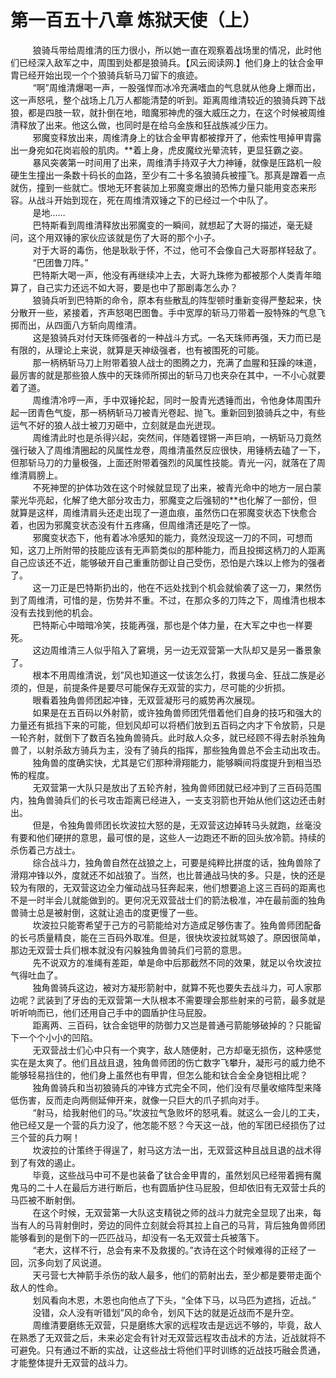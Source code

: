 <h1>第一百五十八章 炼狱天使（上）</h1>
<div id="content">&nbsp&nbsp&nbsp&nbsp&nbsp&nbsp&nbsp&nbsp
 狼骑乓带给周维清的压力很小，所以她一直在观察着战场里的情况，此时他们已经深入敌军之中，周围到处都是狼骑兵。【风云阅读网.】他们身上的钛合金甲胄已经开始出现一个个狼骑兵斩马刀留下的痕迹。
 <br/>&nbsp&nbsp&nbsp&nbsp&nbsp&nbsp&nbsp&nbsp
 “啊”周维清爆喝一声，一股强悍而冰冷充满嗜血的气息就从他身上爆而出，这一声怒吼，整个战场上几万人都能清楚的听到。距离周维清较近的狼骑兵跨下战狼，都是四肢一软，就扑倒在地，暗魔邪神虎的强大威压之力，在这个时候被周维清释放了出来。他这么做，也同时是在给乌金族和狂战族减少压力。
 <br/>&nbsp&nbsp&nbsp&nbsp&nbsp&nbsp&nbsp&nbsp
 邪魔变释放出来，周维清身上的钛合金甲胄都被撑开了，他索性甩掉甲胄露出一身宛如花岗岩般的肌肉。**着上身，虎皮魔纹光晕流转，更显狂霸之姿。
 <br/>&nbsp&nbsp&nbsp&nbsp&nbsp&nbsp&nbsp&nbsp
 暴风突袭第一时间用了出来，周维清手持双子大力神锤，就像是压路机一般硬生生撞出一条数十码长的血路，至少有二十多名狼骑兵被撞飞。那真是蹭着一点就伤，撞到一些就亡。恨地无环套装加上邪魔变爆出的恐怖力量只能用变态来形容。从战斗开始到现在，死在周维清双锤之下的已经过一个中队了。
 <br/>&nbsp&nbsp&nbsp&nbsp&nbsp&nbsp&nbsp&nbsp
 是地……
 <br/>&nbsp&nbsp&nbsp&nbsp&nbsp&nbsp&nbsp&nbsp
 巴特斯看到周维清释放出邪魔变的一瞬间，就想起了大哥的描述，毫无疑问，这个用双锤的家伙应该就是伤了大哥的那个小子。
 <br/>&nbsp&nbsp&nbsp&nbsp&nbsp&nbsp&nbsp&nbsp
 对于大哥的毒伤，他是耿耿于怀，不过，他可不会像自己大哥那样轻敌了。
 <br/>&nbsp&nbsp&nbsp&nbsp&nbsp&nbsp&nbsp&nbsp
 “巴团鲁刀阵。”
 <br/>&nbsp&nbsp&nbsp&nbsp&nbsp&nbsp&nbsp&nbsp
 巴特斯大喝一声，他没有再继续冲上去，大哥九珠修为都被那个人类青年暗算了，自己实力还远不如大哥，要是也中了那剧毒怎么办？
 <br/>&nbsp&nbsp&nbsp&nbsp&nbsp&nbsp&nbsp&nbsp
 狼骑兵听到巴特斯的命令，原本有些散乱的阵型顿时重新变得严整起来，快分散开一些，紧接着，齐声怒喝巴图鲁。手中宽厚的斩马刀带着一股特殊的气息飞掷而出，从四面八方斩向周维清。
 <br/>&nbsp&nbsp&nbsp&nbsp&nbsp&nbsp&nbsp&nbsp
 这是狼骑兵对付天珠师强者的一种战斗方式。一名天珠师再强，天力而已是有限的，从理论上来说，就算是天神级强者，也有被围死的可能。
 <br/>&nbsp&nbsp&nbsp&nbsp&nbsp&nbsp&nbsp&nbsp
 那一柄柄斩马刀上附带着狼人战士的图腾之力，充满了血腥和狂躁的味道，最厉害的就是那些狼人族中的天珠师所掷出的斩马刀也夹杂在其中，一不小心就要着了道。
 <br/>&nbsp&nbsp&nbsp&nbsp&nbsp&nbsp&nbsp&nbsp
 周维清冷哼一声，手中双锤抡起，同时一股青光透锤而出，令他身体周围升起一团青色气旋，那一柄柄斩马刀被青光卷起、抛飞。重新回到狼骑兵之中，有些运气不好的狼人战士被刀刃砸中，立刻就是血光迸现。
 <br/>&nbsp&nbsp&nbsp&nbsp&nbsp&nbsp&nbsp&nbsp
 周维清此时也是杀得兴起，突然间，伴随着铿锵一声巨响，一柄斩马刀竟然强行破入了周维清圈起的风属性龙卷，周维清虽然反应很快，用锤柄去磕了一下，但那斩马刀的力量极强，上面还附带着强烈的风属性技能。青光一闪，就落在了周维清肩膀上。
 <br/>&nbsp&nbsp&nbsp&nbsp&nbsp&nbsp&nbsp&nbsp
 不死神罡的护体功效在这个时候就显现了出来，被青光命中的地方一层白蒙蒙光华亮起，化解了绝大部分攻击力，邪魔变之后强韧的**也化解了一部份，但就算是这样，周维清肩头还走出现了一道血痕，虽然伤口在邪魔变状态下快愈合着，也因为邪魔变状态没有什五疼痛，但周维清还是吃了一惊。
 <br/>&nbsp&nbsp&nbsp&nbsp&nbsp&nbsp&nbsp&nbsp
 邪魔变状态下，他有着冰冷感知的能力，竟然没现这一刀的不同，可想而知，这刀上所附带的技能应该有无声箭类似的那种能力，而且投掷这柄刀的人距离自己应该还不近，能够破开自己重重防御让自己受伤，恐怕是六珠以上修为的强者了。
 <br/>&nbsp&nbsp&nbsp&nbsp&nbsp&nbsp&nbsp&nbsp
 这一刀正是巴特斯扔出的，他在不远处找到个机会就偷袭了这一刀，果然伤到了周维清，可惜的是，伤势并不重。不过，在那众多的刀阵之下，周维清也根本没有去找到他的机会。
 <br/>&nbsp&nbsp&nbsp&nbsp&nbsp&nbsp&nbsp&nbsp
 巴特斯心中暗暗冷笑，技能再强，那也是个体力量，在大军之中也一样要死。
 <br/>&nbsp&nbsp&nbsp&nbsp&nbsp&nbsp&nbsp&nbsp
 这边周维清三人似乎陷入了窘境，另一边无双营第一大队却又是另一番景象了。
 <br/>&nbsp&nbsp&nbsp&nbsp&nbsp&nbsp&nbsp&nbsp
 根本不用周维清说，划”风也知道这一仗该怎么打，救援乌金、狂战二族是必须的，但是，前提条件是要尽可能保存无双营的实力，尽可能的少折损。
 <br/>&nbsp&nbsp&nbsp&nbsp&nbsp&nbsp&nbsp&nbsp
 眼看着独角兽师团起冲锋，无双营凝形弓的威势再次展现。
 <br/>&nbsp&nbsp&nbsp&nbsp&nbsp&nbsp&nbsp&nbsp
 如果是在五百码以外射箭，或许独角兽师团凭借着他们自身的技巧和强大的力量还有抵挡下来的可能，但划风却可以将栖们放到五百码之内才下令放箭，只是一轮齐射，就倒下了数百名独角兽骑兵。此时敌人众多，就已经顾不得去射杀独角兽了，以射杀敌方骑兵为主，没有了骑兵的指挥，那些独角兽总不会主动出攻击。
 <br/>&nbsp&nbsp&nbsp&nbsp&nbsp&nbsp&nbsp&nbsp
 独角兽的度确实快，尤其是它们那种滑翔能力，能够瞬间将度提升到相当恐怖的程度。
 <br/>&nbsp&nbsp&nbsp&nbsp&nbsp&nbsp&nbsp&nbsp
 无双营第一大队只是放出了五轮齐射，独角兽师团就已经冲到了三百码范围内，独角兽骑兵们的长弓攻击距离已经进入，一支支羽箭也开始从他们这边还击射出。
 <br/>&nbsp&nbsp&nbsp&nbsp&nbsp&nbsp&nbsp&nbsp
 但是，令独角兽师团长坎波拉大怒的是，无双营这边掉转马头就跑，丝毫没有要和他们硬拼的意思，最可恨的是，这些人一边跑还不断的回头放冷箭。持续的杀伤着己方战士。
 <br/>&nbsp&nbsp&nbsp&nbsp&nbsp&nbsp&nbsp&nbsp
 综合战斗力，独角兽自然在战狼之上，可要是纯粹比拼度的话，独角兽除了滑翔冲锋以外，度就还不如战狼了。当然，也比普通战马快的多。只是，快的还是较为有限的，无双营这边全力催动战马狂奔起来，他们想要追上这三百码的距离也不是一时半会儿就能做到的。更何况无双营战士们的箭法极准，冲在最前面的独角兽骑士总是被射倒，这就让追击的度更慢了一些。
 <br/>&nbsp&nbsp&nbsp&nbsp&nbsp&nbsp&nbsp&nbsp
 坎波拉只能寄希望于己方的弓箭能给对方造成足够伤害了。独角兽师团配备的长弓质量精良，能在三百码外取准。但是，很快坎波拉就骂娘了。原因很简单，那边无双营士兵们根本就没有闪躲独角兽骑兵们弓箭的意思。
 <br/>&nbsp&nbsp&nbsp&nbsp&nbsp&nbsp&nbsp&nbsp
 先不说双方的准绳有差距，单是命中后那截然不同的效果，就足以令坎波拉气得吐血了。
 <br/>&nbsp&nbsp&nbsp&nbsp&nbsp&nbsp&nbsp&nbsp
 独角兽骑兵这边，被对方凝形箭射中，就算不死也要失去战斗力，可人家那边呢？武装到了牙齿的无双营第一大队根本不需要理会那些射来的弓箭，最多就是听听响而已，他们还用自己手中的圆盾护住马屁股。
 <br/>&nbsp&nbsp&nbsp&nbsp&nbsp&nbsp&nbsp&nbsp
 距离两、三百码，钛合金铠甲的防御力又岂是普通弓箭能够破掉的？只能留下一个个小小的凹陷。
 <br/>&nbsp&nbsp&nbsp&nbsp&nbsp&nbsp&nbsp&nbsp
 无双营战士们心中只有一个爽字，敌人随便射，己方却毫无损伤，这种感觉实在是太爽了。他们且战且退，独角兽师团的伤亡数字飞攀升，凝形弓的威力绝不能够轻易挡住的，他们身上虽然也有甲胄，但怎么能和钛合金全身铠相比呢？
 <br/>&nbsp&nbsp&nbsp&nbsp&nbsp&nbsp&nbsp&nbsp
 独角兽骑兵和当初狼骑兵的冲锋方式完全不同，他们没有尽量收缩阵型来降低伤害，反而走向两侧延伸开来，就像一只巨大的爪子抓向对手。
 <br/>&nbsp&nbsp&nbsp&nbsp&nbsp&nbsp&nbsp&nbsp
 “射马，给我射他们的马。”坎波拉气急败坏的怒吼看。就这么一会儿的工夫，他已经又是一个营的兵力没了，他怎能不怒？今天这一战，他的军团已经损伤了过三个营的兵力啊！
 <br/>&nbsp&nbsp&nbsp&nbsp&nbsp&nbsp&nbsp&nbsp
 坎波拉的计策终于得逞了，射马这方法一出，无双营这种且战且退的战术得到了有效的遏止。
 <br/>&nbsp&nbsp&nbsp&nbsp&nbsp&nbsp&nbsp&nbsp
 毕竟，这些战马中可不是也装备了钛合金甲胄的，虽然划风已经带着拥有魔鬼马的二十人在最后方进行断后，也有圆盾护住马屁股，但却依旧有无双营士兵的马匹被不断射倒。
 <br/>&nbsp&nbsp&nbsp&nbsp&nbsp&nbsp&nbsp&nbsp
 在这个时候，无双营第一大队这支精锐之师的战斗力就完全显现了出来，每当有人的马背射倒时，旁边的同件立刻就会将其拉上自己的马背，背后独角兽师团能够看到的是倒下的一匹匹战马，却没有一名无双营士兵被落下。
 <br/>&nbsp&nbsp&nbsp&nbsp&nbsp&nbsp&nbsp&nbsp
 “老大，这样不行，总会有来不及救援的。”衣诗在这个时候难得的正经了一回，沉多向划了风说道。
 <br/>&nbsp&nbsp&nbsp&nbsp&nbsp&nbsp&nbsp&nbsp
 天弓营七大神箭手杀伤的敌人最多，他们的箭射出去，至少都是要带走面个敌人的性命。
 <br/>&nbsp&nbsp&nbsp&nbsp&nbsp&nbsp&nbsp&nbsp
 划风看向木恩，木恩也向他点了下头，“全体下马，以马匹为遮挡，近战。”
 <br/>&nbsp&nbsp&nbsp&nbsp&nbsp&nbsp&nbsp&nbsp
 没错，众人没有听错划”风的命令，划风下达的就是近战而不是升空。
 <br/>&nbsp&nbsp&nbsp&nbsp&nbsp&nbsp&nbsp&nbsp
 周维清要磨练无双营，只是磨练大家的远程攻击是远远不够的，毕竟，敌人在熟悉了无双营之后，未来必定会有针对无双营远程攻击战术的方法，近战就将不可避免。只有通过不断的实战，让这些战士将他们平时训练的近战技巧融会贯通，才能整体提升无双营的战斗力。
 <br/>&nbsp&nbsp&nbsp&nbsp&nbsp&nbsp&nbsp&nbsp
 <br/>&nbsp&nbsp&nbsp&nbsp&nbsp&nbsp&nbsp&nbsp
</div>
